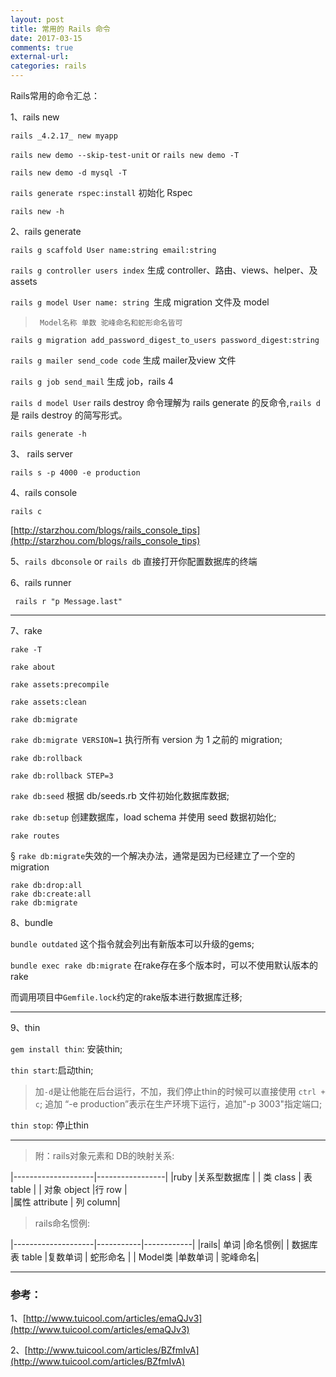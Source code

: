```yaml
---
layout: post
title: 常用的 Rails 命令
date: 2017-03-15
comments: true
external-url:
categories: rails
---
```


Rails常用的命令汇总：

1、rails new

`rails _4.2.17_ new myapp`

`rails new demo --skip-test-unit` or `rails new demo -T`

`rails new demo -d mysql -T`

`rails generate rspec:install` 初始化 Rspec

`rails new -h`

2、rails generate

`rails g scaffold User name:string email:string`

`rails g controller users index` 生成 controller、路由、views、helper、及assets

`rails g model User name: string `生成 migration 文件及 model 

 >      Model名称 单数 驼峰命名和蛇形命名皆可 

`rails g migration add_password_digest_to_users password_digest:string`

`rails g mailer send_code code`  生成 mailer及view 文件

`rails g job send_mail`  生成 job，rails 4

`rails d model User`  rails destroy 命令理解为 rails generate 的反命令,`rails d` 是 rails destroy 的简写形式。

`rails generate -h`

3、 rails server

`rails s -p 4000 -e production`

4、rails console

`rails c`

[http://starzhou.com/blogs/rails_console_tips](http://starzhou.com/blogs/rails_console_tips)

5、`rails dbconsole` or  `rails db` 直接打开你配置数据库的终端

6、rails runner

` rails r "p Message.last"`

<hr>

7、rake

`rake -T`

`rake about`

`rake assets:precompile`

`rake assets:clean`

`rake db:migrate`

`rake db:migrate VERSION=1` 执行所有 version 为 1 之前的 migration;

`rake db:rollback`

`rake db:rollback STEP=3`

`rake db:seed` 根据 db/seeds.rb 文件初始化数据库数据;

`rake db:setup` 创建数据库，load schema 并使用 seed 数据初始化;

`rake routes`


&sect;&nbsp;`rake db:migrate`失效的一个解决办法，通常是因为已经建立了一个空的migration

```
rake db:drop:all
rake db:create:all
rake db:migrate
```


8、bundle 

`bundle outdated` 这个指令就会列出有新版本可以升级的gems;

`bundle exec rake db:migrate` 在rake存在多个版本时，可以不使用默认版本的rake

而调用项目中`Gemfile.lock`约定的rake版本进行数据库迁移; 

<hr>

9、thin

`gem install thin`: 安装thin;

`thin start`:启动thin;

>加`-d`是让他能在后台运行，不加，我们停止thin的时候可以直接使用 `ctrl + c`;
追加 “-e production”表示在生产环境下运行，追加"-p 3003"指定端口;

`thin stop`: 停止thin

<hr> 

>附：rails对象元素和 DB的映射关系:

|--------------------|-----------------|
|ruby              |关系型数据库        |
| 类 class            | 表 table |
|  对象 object              |行 row |   
 |属性 attribute  |   列 column|

>rails命名惯例:

|--------------------|-----------|------------|
|rails| 单词 |命名惯例|
| 数据库表   table      |复数单词       | 蛇形命名     |
| Model类  |单数单词 | 驼峰命名|

<hr>

### 参考：

1、[http://www.tuicool.com/articles/emaQJv3](http://www.tuicool.com/articles/emaQJv3)

2、[http://www.tuicool.com/articles/BZfmIvA](http://www.tuicool.com/articles/BZfmIvA)

